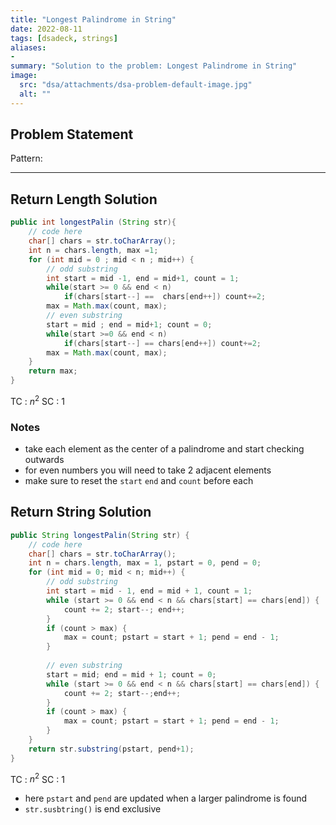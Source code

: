 ```yaml
---
title: "Longest Palindrome in String"
date: 2022-08-11
tags: [dsadeck, strings]
aliases:
- 
summary: "Solution to the problem: Longest Palindrome in String"
image:
  src: "dsa/attachments/dsa-problem-default-image.jpg"
  alt: ""
---
```


## Problem Statement


Pattern: 

---

## Return Length Solution
``` java
public int longestPalin (String str){
	// code here
	char[] chars = str.toCharArray();
	int n = chars.length, max =1;
	for (int mid = 0 ; mid < n ; mid++) {
		// odd substring
		int start = mid -1, end = mid+1, count = 1;
		while(start >= 0 && end < n)
			if(chars[start--] ==  chars[end++]) count+=2;
		max = Math.max(count, max);
		// even substring
		start = mid ; end = mid+1; count = 0;
		while(start >=0 && end < n)
			if(chars[start--] == chars[end++]) count+=2;
		max = Math.max(count, max);
	}
	return max;
}

```
TC : $n^2$
SC : $1$

### Notes
- take each element as the center of a palindrome and start checking outwards
- for even numbers you will need to take 2 adjacent elements
- make sure to reset the `start` `end` and `count` before each


## Return String Solution
``` java
public String longestPalin(String str) {
	// code here
	char[] chars = str.toCharArray();
	int n = chars.length, max = 1, pstart = 0, pend = 0;
	for (int mid = 0; mid < n; mid++) {
		// odd substring
		int start = mid - 1, end = mid + 1, count = 1;
		while (start >= 0 && end < n && chars[start] == chars[end]) {
			count += 2; start--; end++;
		}
		if (count > max) {
			max = count; pstart = start + 1; pend = end - 1;
		}
		
		// even substring
		start = mid; end = mid + 1; count = 0;
		while (start >= 0 && end < n && chars[start] == chars[end]) {
			count += 2; start--;end++;
		}
		if (count > max) {
			max = count; pstart = start + 1; pend = end - 1;
		}
	}
	return str.substring(pstart, pend+1);
}
```

TC : $n^2$
SC : $1$

- here `pstart` and `pend` are updated when a larger palindrome is found
- `str.susbtring()` is end exclusive
 